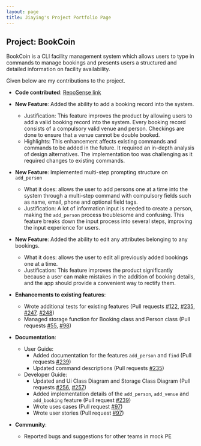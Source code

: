```yaml
---
layout: page
title: Jiaying's Project Portfolio Page
---
```


## Project: BookCoin

BookCoin is a CLI facility management system which allows users to type in commands to manage bookings and presents users a structured and detailed information on facility availability.

Given below are my contributions to the project.

* **Code contributed**: [RepoSense link](https://nus-cs2103-ay2021s2.github.io/tp-dashboard/?search=&sort=groupTitle&sortWithin=title&timeframe=commit&mergegroup=&groupSelect=groupByRepos&breakdown=true&checkedFileTypes=docs~functional-code~test-code~other&since=&tabOpen=true&tabType=authorship&tabAuthor=NiniJiaying&tabRepo=AY2021S2-CS2103-W17-3%2Ftp%5Bmaster%5D&authorshipIsMergeGroup=false&authorshipFileTypes=docs~functional-code~test-code~other&authorshipIsBinaryFileTypeChecked=false)

* **New Feature**: Added the ability to add a booking record into the system.
    * Justification: This feature improves the product by allowing users to add a valid booking record into the system. Every booking record consists of a compulsory valid venue and person. Checkings are done to ensure that a venue cannot be double booked.
    * Highlights: This enhancement affects existing commands and commands to be added in the future. It required an in-depth analysis of design alternatives. The implementation too was challenging as it required changes to existing commands.

* **New Feature**: Implemented multi-step prompting structure on `add_person`
    * What it does: allows the user to add persons one at a time into the system through a multi-step command with compulsory fields such as name, email, phone and optional field tags.
    * Justification: A lot of information input is needed to create a person, making the `add_person` process troublesome and confusing.
      This feature breaks down the input process into several steps, improving the input experience for users.

* **New Feature**: Added the ability to edit any attributes belonging to any bookings.
    * What it does: allows the user to edit all previously added bookings one at a time.
    * Justification: This feature improves the product significantly because a user can make mistakes in the addition of booking details, and the app should provide a convenient way to rectify them.

* **Enhancements to existing features**:
    * Wrote additional tests for existing features (Pull requests [\#122](https://github.com/AY2021S2-CS2103-W17-3/tp/pull/122), [#235](https://github.com/AY2021S2-CS2103-W17-3/tp/pull/235), [#247](https://github.com/AY2021S2-CS2103-W17-3/tp/pull/247), [#248](https://github.com/AY2021S2-CS2103-W17-3/tp/pull/248))
    * Managed storage function for Booking class and Person class (Pull requests [\#55](https://github.com/AY2021S2-CS2103-W17-3/tp/pull/55), [#98](https://github.com/AY2021S2-CS2103-W17-3/tp/pull/98))

* **Documentation**:
    * User Guide:
        * Added documentation for the features `add_person` and `find` (Pull requests [\#239](https://github.com/AY2021S2-CS2103-W17-3/tp/pull/239))
        * Updated command descriptions (Pull requests [\#235](https://github.com/AY2021S2-CS2103-W17-3/tp/pull/235))
    * Developer Guide:
        * Updated and Ui Class Diagram and Storage Class Diagram (Pull requests [\#256](https://github.com/AY2021S2-CS2103-W17-3/tp/pull/256), [\#257](https://github.com/AY2021S2-CS2103-W17-3/tp/pull/257))
        * Added implementation details of the `add_person`, `add_venue` and `add_booking` feature (Pull request [\#239](https://github.com/AY2021S2-CS2103-W17-3/tp/pull/239))
        * Wrote uses cases (Pull request [\#97](https://github.com/AY2021S2-CS2103-W17-3/tp/pull/97))
        * Wrote user stories (Pull request [\#97](https://github.com/AY2021S2-CS2103-W17-3/tp/pull/97))

* **Community**:
    * Reported bugs and suggestions for other teams in mock PE
